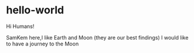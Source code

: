 # hello-world

Hi Humans!

SamKem here,I like Earth and Moon (they are our best findings)
I would like to have a journey to the Moon 
